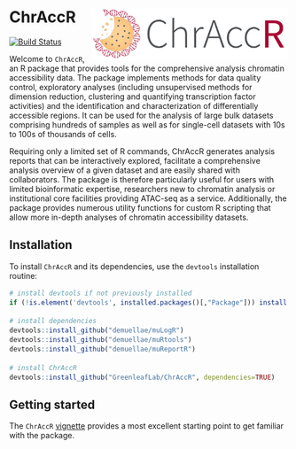 # ChrAccR <img src="man/figures/chraccr_logo.png" align="right" height="96"/>

[![Build Status](https://travis-ci.org/GreenleafLab/ChrAccR.svg?branch=master)](https://travis-ci.org/GreenleafLab/ChrAccR)

Welcome to `ChrAccR`, an R package that provides tools for the comprehensive analysis chromatin accessibility data. The package implements methods for data quality control, exploratory analyses (including unsupervised methods for dimension reduction, clustering and quantifying transcription factor activities) and the identification and characterization of differentially accessible regions. It can be used for the analysis of large bulk datasets comprising hundreds of samples as well as for single-cell datasets with 10s to 100s of thousands of cells. 

Requiring only a limited set of R commands, ChrAccR generates analysis reports that can be interactively explored, facilitate a comprehensive analysis overview of a given dataset and are easily shared with collaborators. The package is therefore particularly useful for users with limited bioinformatic expertise, researchers new to chromatin analysis or institutional core facilities providing ATAC-seq as a service. Additionally, the package provides numerous utility functions for custom R scripting that allow more in-depth analyses of chromatin accessibility datasets.

## Installation

To install `ChrAccR` and its dependencies, use the `devtools` installation routine:

```r
# install devtools if not previously installed
if (!is.element('devtools', installed.packages()[,"Package"])) install.packages('devtools')

# install dependencies
devtools::install_github("demuellae/muLogR")
devtools::install_github("demuellae/muRtools")
devtools::install_github("demuellae/muReportR")

# install ChrAccR
devtools::install_github("GreenleafLab/ChrAccR", dependencies=TRUE)
```

## Getting started

The `ChrAccR` [vignette](https://GreenleafLab.github.io/ChrAccR/articles/overview.html) provides a most excellent starting point to get familiar with the package.
